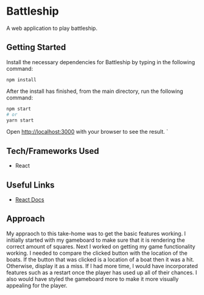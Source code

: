 # Battleship
A web application to play battleship. 

## Getting Started

Install the necessary dependencies for Battleship by typing in the following command:
```
npm install
```

After the install has finished, from the main directory, run the following command:

```bash
npm start
# or
yarn start
```
Open [http://localhost:3000](http://localhost:3000) with your browser to see the result.
`
## Tech/Frameworks Used
- React



## Useful Links

- [React Docs](https://reactjs.org/docs/getting-started.html) 

## Approach
My appraoch to this take-home was to get the basic features working. I initially started with my gameboard to make sure that it is rendering the correct amount of squares. Next I worked on getting my game functionality working. I needed to compare the clicked button with the location of the boats. If the button that was clicked is a location of a boat then it was a hit. Otherwise, display it as a miss. If I had more time, I would have incorporated features such as a restart once the player has used up all of their chances. I also would have styled the gameboard more to make it more visually appealing for the player. 